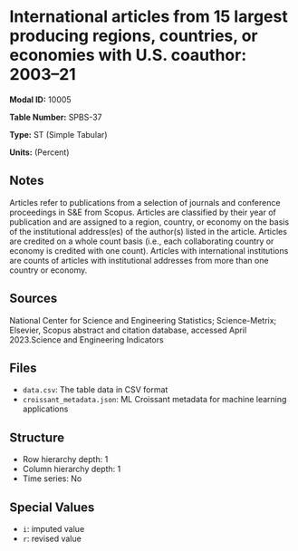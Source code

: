# International articles from 15 largest producing regions, countries, or economies with U.S. coauthor: 2003&#8211;21

**Modal ID:** 10005

**Table Number:** SPBS-37

**Type:** ST (Simple Tabular)

**Units:** (Percent)

## Notes

Articles refer to publications from a selection of journals and conference proceedings in S&E from Scopus. Articles are classified by their year of publication and are assigned to a region, country, or economy on the basis of the institutional address(es) of the author(s) listed in the article. Articles are credited on a whole count basis (i.e., each collaborating country or economy is credited with one count). Articles with international institutions are counts of articles with institutional addresses from more than one country or economy.

## Sources

National Center for Science and Engineering Statistics; Science-Metrix; Elsevier, Scopus abstract and citation database, accessed April 2023.Science and Engineering Indicators

## Files

- `data.csv`: The table data in CSV format
- `croissant_metadata.json`: ML Croissant metadata for machine learning applications

## Structure

- Row hierarchy depth: 1
- Column hierarchy depth: 1
- Time series: No

## Special Values

- `i`: imputed value
- `r`: revised value
